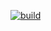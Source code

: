 [![build](https://github.com/sajohan/essential-feed/actions/workflows/main.yml/badge.svg?branch=main)](https://github.com/sajohan/essential-feed/actions/workflows/main.yml)
